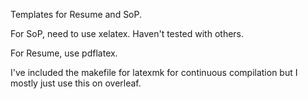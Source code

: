 Templates for Resume and SoP.

For SoP, need to use xelatex. Haven't tested with others.

For Resume, use pdflatex.

I've included the makefile for latexmk for continuous compilation but I mostly just use this on overleaf. 
